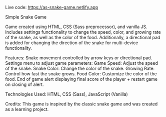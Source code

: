 Live code: https://as-snake-game.netlify.app

Simple Snake Game

Game created using HTML, CSS (Sass preprocessor), and vanilla JS. Includes settings functionality to change the speed, color, and growing rate of the snake, as well as the color of the food. Additionally, a directional pad is added for changing the direction of the snake for multi-device functionality.

Features:
Snake movement controlled by arrow keys or directional pad.
Settings menu to adjust game parameters:
Game Speed: Adjust the speed of the snake.
Snake Color: Change the color of the snake.
Growing Rate: Control how fast the snake grows.
Food Color: Customize the color of the food.
End of game alert displaying final score of the player + restart game on closing of alert.

Technologies Used:
HTML,
CSS (Sass),
JavaScript (Vanilla)

Credits:
This game is inspired by the classic snake game and was created as a learning project.
